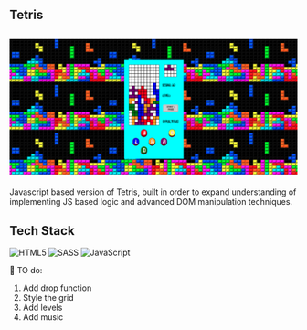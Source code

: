 ## Tetris

## ![](./Tetris.png)

Javascript based version of Tetris, built in order to expand understanding of implementing JS based logic and advanced DOM manipulation techniques.

## Tech Stack
![HTML5](https://img.shields.io/badge/html5-%23E34F26.svg?style=for-the-badge&logo=html5&logoColor=white)
![SASS](https://img.shields.io/badge/SASS-hotpink.svg?style=for-the-badge&logo=SASS&logoColor=white)
![JavaScript](https://img.shields.io/badge/javascript-%23323330.svg?style=for-the-badge&logo=javascript&logoColor=%23F7DF1E)



📝 TO do: 
1. Add drop function
2. Style the grid
3. Add levels
4. Add music 
